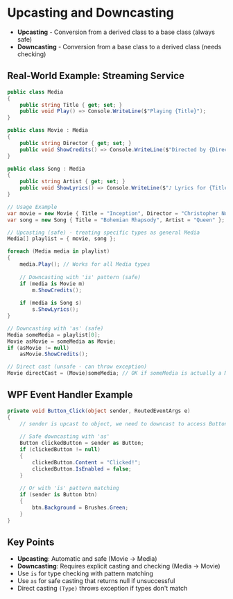 # Upcasting and Downcasting

- **Upcasting** - Conversion from a derived class to a base class (always safe)
- **Downcasting** - Conversion from a base class to a derived class (needs checking)

## Real-World Example: Streaming Service

```csharp
public class Media
{
    public string Title { get; set; }
    public void Play() => Console.WriteLine($"Playing {Title}");
}

public class Movie : Media
{
    public string Director { get; set; }
    public void ShowCredits() => Console.WriteLine($"Directed by {Director}");
}

public class Song : Media
{
    public string Artist { get; set; }
    public void ShowLyrics() => Console.WriteLine($"♪ Lyrics for {Title} by {Artist} ♪");
}

// Usage Example
var movie = new Movie { Title = "Inception", Director = "Christopher Nolan" };
var song = new Song { Title = "Bohemian Rhapsody", Artist = "Queen" };

// Upcasting (safe) - treating specific types as general Media
Media[] playlist = { movie, song };

foreach (Media media in playlist)
{
    media.Play(); // Works for all Media types
    
    // Downcasting with 'is' pattern (safe)
    if (media is Movie m)
        m.ShowCredits();
    
    if (media is Song s)
        s.ShowLyrics();
}

// Downcasting with 'as' (safe)
Media someMedia = playlist[0];
Movie asMovie = someMedia as Movie;
if (asMovie != null)
    asMovie.ShowCredits();

// Direct cast (unsafe - can throw exception)
Movie directCast = (Movie)someMedia; // OK if someMedia is actually a Movie
```

## WPF Event Handler Example

```csharp
private void Button_Click(object sender, RoutedEventArgs e)
{
    // sender is upcast to object, we need to downcast to access Button properties
    
    // Safe downcasting with 'as'
    Button clickedButton = sender as Button;
    if (clickedButton != null)
    {
        clickedButton.Content = "Clicked!";
        clickedButton.IsEnabled = false;
    }
    
    // Or with 'is' pattern matching
    if (sender is Button btn)
    {
        btn.Background = Brushes.Green;
    }
}
```

## Key Points
- **Upcasting**: Automatic and safe (Movie → Media)
- **Downcasting**: Requires explicit casting and checking (Media → Movie)
- Use `is` for type checking with pattern matching
- Use `as` for safe casting that returns null if unsuccessful
- Direct casting `(Type)` throws exception if types don't match

